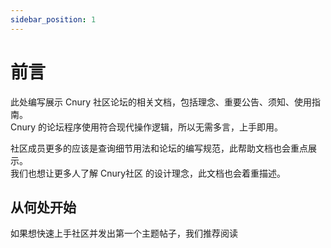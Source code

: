 ```yaml
---
sidebar_position: 1
---
```


# 前言

此处编写展示 Cnury 社区论坛的相关文档，包括理念、重要公告、须知、使用指南。  
Cnury 的论坛程序使用符合现代操作逻辑，所以无需多言，上手即用。  
  
社区成员更多的应该是查询细节用法和论坛的编写规范，此帮助文档也会重点展示。  
我们也想让更多人了解 Cnury社区 的设计理念，此文档也会着重描述。

## 从何处开始

如果想快速上手社区并发出第一个主题帖子，我们推荐阅读